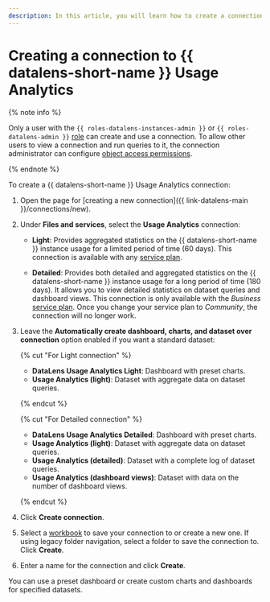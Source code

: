 ```yaml
---
description: In this article, you will learn how to create a connection to get detailed statistics on dataset queries and dashboard views.
---
```



# Creating a connection to {{ datalens-short-name }} Usage Analytics

{% note info %}

Only a user with the `{{ roles-datalens-instances-admin }}` or `{{ roles-datalens-admin }}` [role](../../security/roles.md#service-roles) can create and use a connection. To allow other users to view a connection and run queries to it, the connection administrator can configure [object access permissions](../../security/manage-access.md).

{% endnote %}


To create a {{ datalens-short-name }} Usage Analytics connection:

1. Open the page for [creating a new connection]({{ link-datalens-main }}/connections/new).

1. Under **Files and services**, select the **Usage Analytics** connection:

   * **Light**: Provides aggregated statistics on the {{ datalens-short-name }} instance usage for a limited period of time (60 days). This connection is available with any [service plan](../../pricing.md#service-plans).

   * **Detailed**: Provides both detailed and aggregated statistics on the {{ datalens-short-name }} instance usage for a long period of time (180 days). It allows you to view detailed statistics on dataset queries and dashboard views. This connection is only available with the _Business_ [service plan](../../pricing.md#service-plans). Once you change your service plan to _Community_, the connection will no longer work.

1. Leave the **Automatically create dashboard, charts, and dataset over connection** option enabled if you want a standard dataset:

   {% cut "For Light connection" %}

   * **DataLens Usage Analytics Light**: Dashboard with preset charts.
   * **Usage Analytics (light)**: Dataset with aggregate data on dataset queries.

   {% endcut %}

   {% cut "For Detailed connection" %}

   * **DataLens Usage Analytics Detailed**: Dashboard with preset charts.
   * **Usage Analytics (light)**: Dataset with aggregate data on dataset queries.
   * **Usage Analytics (detailed)**: Dataset with a complete log of dataset queries.
   * **Usage Analytics (dashboard views)**: Dataset with data on the number of dashboard views.

   {% endcut %}

1. Click **Create connection**.
1. Select a [workbook](../../workbooks-collections/index.md) to save your connection to or create a new one. If using legacy folder navigation, select a folder to save the connection to. Click **Create**.
1. Enter a name for the connection and click **Create**.


You can use a preset dashboard or create custom charts and dashboards for specified datasets.

